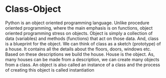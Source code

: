 # Class-Object
Python is an object oriented programming language. Unlike procedure oriented programming, where the main emphasis is on functions, object oriented programming stress on objects.  Object is simply a collection of data (variables) and methods (functions) that act on those data. And, class is a blueprint for the object.  We can think of class as a sketch (prototype) of a house. It contains all the details about the floors, doors, windows etc. Based on these descriptions we build the house. House is the object.  As, many houses can be made from a description, we can create many objects from a class. An object is also called an instance of a class and the process of creating this object is called instantiation
